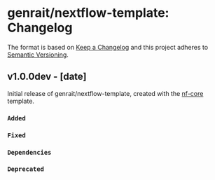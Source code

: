 # genrait/nextflow-template: Changelog

The format is based on [Keep a Changelog](https://keepachangelog.com/en/1.0.0/)
and this project adheres to [Semantic Versioning](https://semver.org/spec/v2.0.0.html).

## v1.0.0dev - [date]

Initial release of genrait/nextflow-template, created with the [nf-core](https://nf-co.re/) template.

### `Added`

### `Fixed`

### `Dependencies`

### `Deprecated`
